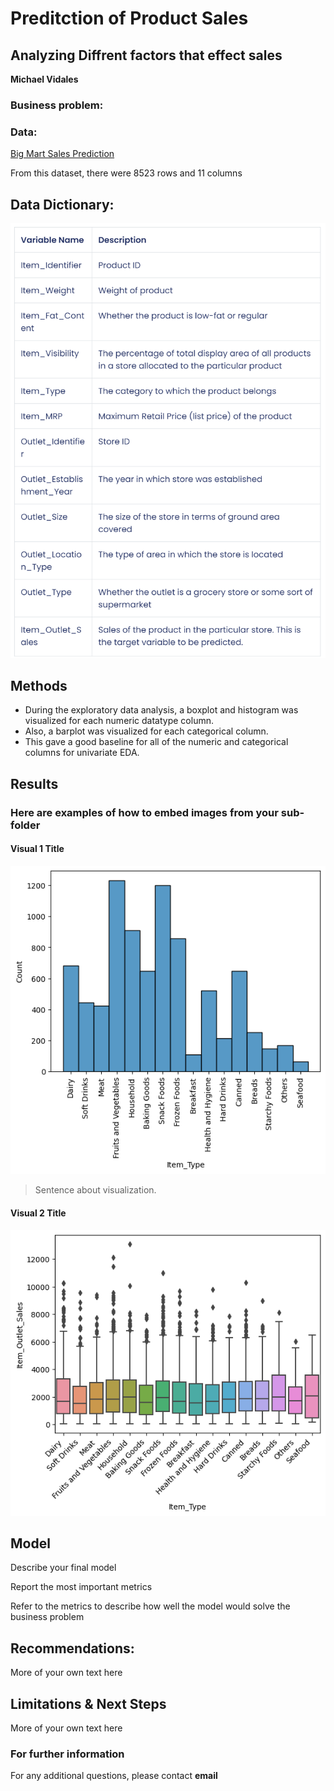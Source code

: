 # Preditction of Product Sales
## Analyzing Diffrent factors that effect sales

**Michael Vidales** 

### Business problem:

### Data:
[Big Mart Sales Prediction](https://datahack.analyticsvidhya.com/contest/practice-problem-big-mart-sales-iii/)

From this dataset, there were 8523 rows and 11 columns 

## Data Dictionary:
![DataDictionary.png](DataDictionary.png)

## Methods
- During the exploratory data analysis, a boxplot and histogram was visualized for each numeric datatype column. 
- Also, a barplot was visualized for each categorical column. 
- This gave a good baseline for all of the numeric and categorical columns for univariate EDA.

## Results

### Here are examples of how to embed images from your sub-folder


#### Visual 1 Title
![ITEMTYPE_COUNT.png](ITEMTYPE_COUNT.png)

> Sentence about visualization.

#### Visual 2 Title
![ITEMSALES_BY_TYPE.png](ITEMSALES_BY_TYPE.png)

>


## Model

Describe your final model

Report the most important metrics

Refer to the metrics to describe how well the model would solve the business problem

## Recommendations:

More of your own text here


## Limitations & Next Steps

More of your own text here


### For further information


For any additional questions, please contact **email**

